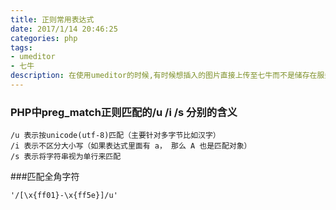 ```yaml
---
title: 正则常用表达式
date: 2017/1/14 20:46:25
categories: php
tags: 
- umeditor
- 七牛
description: 在使用umeditor的时候,有时候想插入的图片直接上传至七牛而不是储存在服务器时,本文详解了实现步骤
---
```


### PHP中preg_match正则匹配的/u /i /s 分别的含义
```
/u 表示按unicode(utf-8)匹配（主要针对多字节比如汉字）
/i 表示不区分大小写（如果表达式里面有 a， 那么 A 也是匹配对象）
/s 表示将字符串视为单行来匹配
```

###匹配全角字符    
```
'/[\x{ff01}-\x{ff5e}]/u'
```


